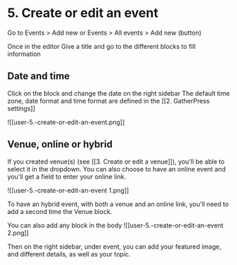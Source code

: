 # 5. Create or edit an event

Go to Events > Add new
or Events > All events > Add new (button)

Once in the editor
Give a title and go to the different blocks to fill information

## Date and time
Click on the block and change the date on the right sidebar
The default time zone, date format and time format are defined in the [[2. GatherPress settings]]

![[user-5.-create-or-edit-an-event.png]]

## Venue, online or hybrid

If you created venue(s) (see [[3. Create or edit a venue]]), you'll be able to select it in the dropdown. You can also choose to have an online event and you'll get a field to enter your online link.

![[user-5.-create-or-edit-an-event 1.png]]

To have an hybrid event, with both a venue and an online link, you'll need to add a second time the Venue block.

You can also add any block in the body
![[user-5.-create-or-edit-an-event 2.png]]

Then on the right sidebar, under event, you can add your featured image, and different details, as well as your topic.
